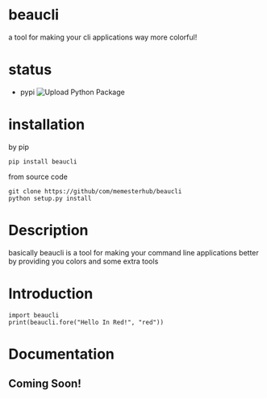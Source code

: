 # beaucli
a tool for making your cli applications way more colorful!

# status
- pypi ![Upload Python Package](https://github.com/memesterhub/beaucli/workflows/Upload%20Python%20Package/badge.svg)

# installation
by pip
```
pip install beaucli
```
from source code
```
git clone https://github/com/memesterhub/beaucli
python setup.py install
```
# Description
basically beaucli is a tool for making your command line applications better by providing you colors and some extra tools

# Introduction
```
import beaucli
print(beaucli.fore("Hello In Red!", "red"))
```

# Documentation
## Coming Soon!
